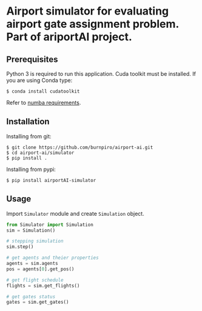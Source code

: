 # Airport simulator for evaluating airport gate assignment problem. Part of ariportAI project.

## Prerequisites
Python 3 is required to run this application. Cuda toolkit must be installed. If you are using Conda type:
```
$ conda install cudatoolkit
```
Refer to [numba requirements](https://numba.readthedocs.io/en/stable/cuda/overview.html#requirements).


## Installation
Installing from git:

```
$ git clone https://github.com/burnpiro/airport-ai.git
$ cd airport-ai/simulator
$ pip install .
```

Installing from pypi:
```
$ pip install airportAI-simulator
```

## Usage
Import `Simulator` module and create `Simulation` object.

```python
from Simulator import Simulation
sim = Simulation()

# stepping simulation
sim.step()

# get agents and theier properties
agents = sim.agents
pos = agents[0].get_pos()

# get flight schedule
flights = sim.get_flights()

# get gates status
gates = sim.get_gates()
```

